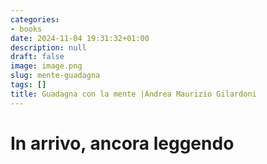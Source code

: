 ```yaml
---
categories:
- books
date: 2024-11-04 19:31:32+01:00
description: null
draft: false
image: image.png
slug: mente-guadagna
tags: []
title: Guadagna con la mente |Andrea Maurizio Gilardoni
---
```


<!-- hash: c05167b028b9 -->
# In arrivo, ancora leggendo